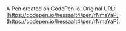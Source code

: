 # 

A Pen created on CodePen.io. Original URL: [https://codepen.io/hessaalt4/pen/rNmaYaP](https://codepen.io/hessaalt4/pen/rNmaYaP).


